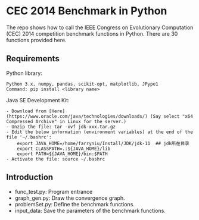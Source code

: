 # CEC 2014 Benchmark in Python
The repo shows how to call the IEEE Congress on Evolutionary Computation (CEC) 2014 competition benchmark functions in Python. There are 30 functions provided here.

## Requirements
Python library:
```
Python 3.x, numpy, pandas, scikit-opt, matplotlib, JPype1
Command: pip install <library name> 
```
Java SE Development Kit:
```
- Download from [Here](https://www.oracle.com/java/technologies/downloads/) (Say select "x64 Compressed Archive" in Linux for the server.)
- Unzip the file: tar -xvf jdk-xxx.tar.gz
- Edit the below information (environment variables) at the end of the file '~/.bashrc':
    export JAVA_HOME=/home/farryniu/Install/JDK/jdk-11  ## jdk所在目录
    export CLASSPATH=.:${JAVA_HOME}/lib
    export PATH=${JAVA_HOME}/bin:$PATH 
- Activate the file: source ~/.bashrc
```

## Introduction
- func_test.py: Program entrance
- graph_gen.py: Draw the convergence graph.
- problemSet.py: Define the benchmark functions.
- input_data: Save the parameters of the benchmark functions.